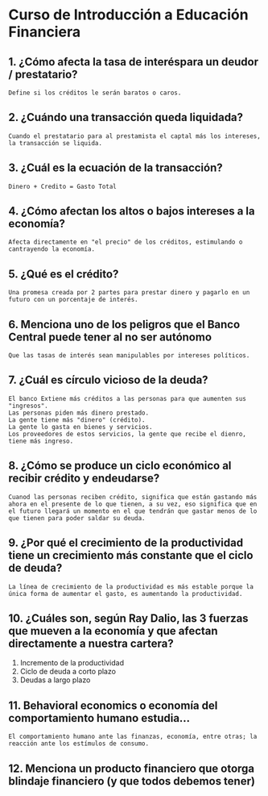 # Curso de Introducción a Educación Financiera

## 1. ¿Cómo afecta la tasa de interéspara un deudor / prestatario?
    Define si los créditos le serán baratos o caros.

## 2. ¿Cuándo una transacción queda liquidada?
    Cuando el prestatario para al prestamista el captal más los intereses, la transacción se liquida.

## 3. ¿Cuál es la ecuación de la transacción?
    Dinero + Credito = Gasto Total

## 4. ¿Cómo afectan los altos o bajos intereses a la economía?
    Afecta directamente en "el precio" de los créditos, estimulando o cantrayendo la economía.

## 5. ¿Qué es el crédito?
    Una promesa creada por 2 partes para prestar dinero y pagarlo en un futuro con un porcentaje de interés.

## 6. Menciona uno de los peligros que el Banco Central puede tener al no ser autónomo
    Que las tasas de interés sean manipulables por intereses políticos.

## 7. ¿Cuál es círculo vicioso de la deuda?
    El banco Extiene más créditos a las personas para que aumenten sus "ingresos".
    Las personas piden más dinero prestado.
    La gente tiene más "dinero" (crédito).
    La gente lo gasta en bienes y servicios.
    Los proveedores de estos servicios, la gente que recibe el dienro, tiene más ingreso.

## 8. ¿Cómo se produce un ciclo económico al recibir crédito y endeudarse?
    Cuanod las personas reciben crédito, significa que están gastando más ahora en el presente de lo que tienen, a su vez, eso significa que en el futuro llegará un momento en el que tendrán que gastar menos de lo que tienen para poder saldar su deuda.

## 9. ¿Por qué el crecimiento de la productividad tiene un crecimiento más constante que el ciclo de deuda?
    La línea de crecimiento de la productividad es más estable porque la única forma de aumentar el gasto, es aumentando la productividad.

## 10. ¿Cuáles son, según Ray Dalio, las 3 fuerzas que mueven a la economía y que afectan directamente a nuestra cartera?
   1. Incremento de la productividad
   2. Ciclo de deuda a corto plazo
   3. Deudas a largo plazo

## 11. Behavioral economics o economía del comportamiento humano estudia...
    El comportamiento humano ante las finanzas, economía, entre otras; la reacción ante los estímulos de consumo.

## 12. Menciona un producto financiero que otorga blindaje financiero (y que todos debemos tener)
    


